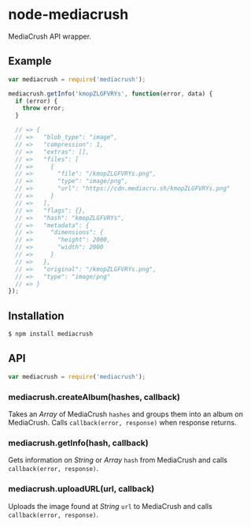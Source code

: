 # node-mediacrush

MediaCrush API wrapper.

## Example

``` javascript
var mediacrush = require('mediacrush');

mediacrush.getInfo('kmopZLGFVRYs', function(error, data) {
  if (error) {
    throw error;
  }

  // => {
  // =>   "blob_type": "image",
  // =>   "compression": 1,
  // =>   "extras": [],
  // =>   "files": [
  // =>     {
  // =>       "file": "/kmopZLGFVRYs.png",
  // =>       "type": "image/png",
  // =>       "url": "https://cdn.mediacru.sh/kmopZLGFVRYs.png"
  // =>     }
  // =>   ],
  // =>   "flags": {},
  // =>   "hash": "kmopZLGFVRYs",
  // =>   "metadata": {
  // =>     "dimensions": {
  // =>       "height": 2000,
  // =>       "width": 2000
  // =>     }
  // =>   },
  // =>   "original": "/kmopZLGFVRYs.png",
  // =>   "type": "image/png"
  // => }
});
```

## Installation

``` bash
$ npm install mediacrush
```

## API

``` javascript
var mediacrush = require('mediacrush');
```

### mediacrush.createAlbum(hashes, callback)

Takes an _Array_ of MediaCrush `hashes` and groups them into an album on
MediaCrush. Calls `callback(error, response)` when response returns.

### mediacrush.getInfo(hash, callback)

Gets information on _String_ or _Array_ `hash` from MediaCrush and calls
`callback(error, response)`.

### mediacrush.uploadURL(url, callback)

Uploads the image found at _String_ `url` to MediaCrush and calls
`callback(error, response)`.
